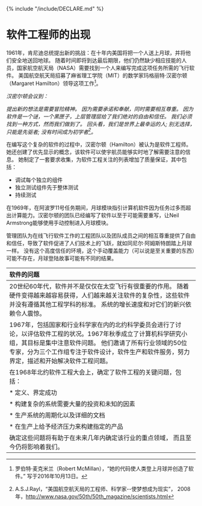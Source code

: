 {% include "/include/DECLARE.md" %}

# 软件工程师的出现

1961年，肯尼迪总统提出新的挑战：在十年内美国将把一个人送上月球，并将他们安全地送回地球。 随着时间即将到达最后期限，他们仍然缺少相应技能的人员，国家航空航天局（NASA）需要找到一个人来编写完成这项任务所需的飞行软件。 美国航空航天局招募了麻省理工学院（MIT）的数学家玛格丽特·汉密尔顿（Margaret Hamilton）领导这项工作[^1]。

*汉密尔顿会议到：*

*提出新的想法是需要冒险精神。 因为需要承诺和奉献，同时需要相互尊重。 因为软件是一个谜，一个黑匣子，上层管理层给了我们绝对的自由和信任。 我们必须找到一种方式，然而我们做到了。 回头看，我们是世界上最幸运的人; 别无选择，只能是先驱者; 没有时间成为初学者[^2]。*

在编写这个复杂的软件的过程中，汉密尔顿（Hamilton）被认为是软件工程师。 她还创建了优先显示的概念，该软件可以使宇航员能够实时地了解需要注意的信息。 她制定了一套要求收集，为软件工程关注的列表增加了质量保证，其中包括：

* 调试每个独立的组件
* 独立测试组件先于整体测试
* 持续测试

在1969年，在阿波罗11号任务期间，月球模块指引计算机软件因为任务过多而超出计算能力。汉密尔顿的团队已经编写了软件以至于可能需要重写，让Neil Armstrong能够使用手动控制进入月球模块。

管理团队为在线飞行软件工作的工程团队以及团队成员之间的相互尊重提供了自由和信任，导致了软件促进了人们技术上的飞跃，就如同尼尔·阿姆斯特朗踏上月球一样。 没有这个高度信任的环境，这个手动覆盖能力（可以说是至关重要的东西）可能不存在，月球登陆故事可能有不同的结果。

| 软件的问题 |
|:----------------|
| 20世纪60年代，软件并不是仅仅在太空飞行有很重要的作用。 随着硬件变得越来越容易获得，人们越来越关注软件的复杂性，这些软件并没有遵循其他工程学科的标准。 系统的增长速度和对它们的新兴依赖令人震惊。 |
| 1967年，包括国家和行业科学家在内的北约科学委员会进行了讨论，以评估软件工程的状况。1967年秋季成立了计算机科学研究小组，其目标是集中注意软件问题。 他们邀请了所有行业领域的50位专家，分为三个工作组专注于软件设计，软件生产和软件服务，努力界定，描述和开始解决软件工程问题。 |
| 在1968年北约软件工程大会上，确定了软件工程的关键问题，包括： |
| * 定义、界定成功 |
| * 构建复杂的系统需要大量的投资和未知的因素 |
| * 生产系统的周期化以及详细的文档 |
| * 在生产上给予经济压力来构建指定的产品 |
| 确定这些问题将有助于在未来几年内确定该行业的重点领域， 而且至今仍将影响着我们。 |

[^1]: 罗伯特·麦克米兰（Robert McMillan），“她的代码使人类登上月球并创造了软件。” 写于2016年10月13日。

[^2]: A.S.J.Rayl，“美国航空航天局的工程师、科学家--使梦想成为现实”， 2008年，http://www.nasa.gov/50th/50th_magazine/scientists.html

